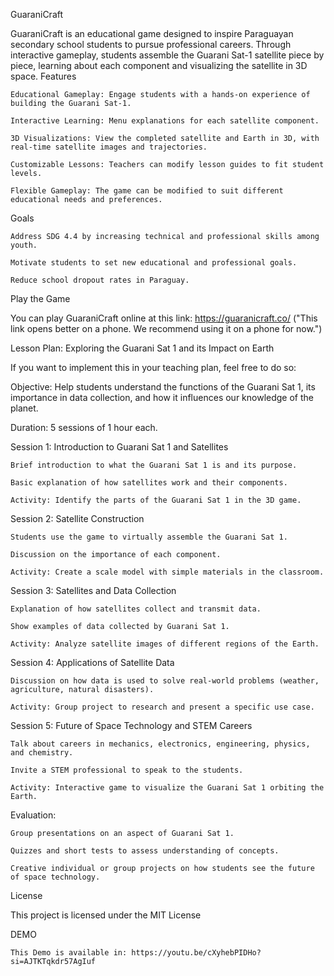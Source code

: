 GuaraniCraft

GuaraniCraft is an educational game designed to inspire Paraguayan secondary school students to pursue professional careers. Through interactive gameplay, students assemble the Guarani Sat-1 satellite piece by piece, learning about each component and visualizing the satellite in 3D space.
Features

    Educational Gameplay: Engage students with a hands-on experience of building the Guarani Sat-1.

    Interactive Learning: Menu explanations for each satellite component.

    3D Visualizations: View the completed satellite and Earth in 3D, with real-time satellite images and trajectories.

    Customizable Lessons: Teachers can modify lesson guides to fit student levels.

    Flexible Gameplay: The game can be modified to suit different educational needs and preferences.

Goals

    Address SDG 4.4 by increasing technical and professional skills among youth.

    Motivate students to set new educational and professional goals.

    Reduce school dropout rates in Paraguay.

Play the Game

You can play GuaraniCraft online at this link: https://guaranicraft.co/ 
("This link opens better on a phone. We recommend using it on a phone for now.")

Lesson Plan: Exploring the Guarani Sat 1 and its Impact on Earth

If you want to implement this in your teaching plan, feel free to do so:

Objective: Help students understand the functions of the Guarani Sat 1, its importance in data collection, and how it influences our knowledge of the planet.

Duration: 5 sessions of 1 hour each.

Session 1: Introduction to Guarani Sat 1 and Satellites

    Brief introduction to what the Guarani Sat 1 is and its purpose.

    Basic explanation of how satellites work and their components.

    Activity: Identify the parts of the Guarani Sat 1 in the 3D game.

Session 2: Satellite Construction

    Students use the game to virtually assemble the Guarani Sat 1.

    Discussion on the importance of each component.

    Activity: Create a scale model with simple materials in the classroom.

Session 3: Satellites and Data Collection

    Explanation of how satellites collect and transmit data.

    Show examples of data collected by Guarani Sat 1.

    Activity: Analyze satellite images of different regions of the Earth.

Session 4: Applications of Satellite Data

    Discussion on how data is used to solve real-world problems (weather, agriculture, natural disasters).

    Activity: Group project to research and present a specific use case.

Session 5: Future of Space Technology and STEM Careers

    Talk about careers in mechanics, electronics, engineering, physics, and chemistry.

    Invite a STEM professional to speak to the students.

    Activity: Interactive game to visualize the Guarani Sat 1 orbiting the Earth.

Evaluation:

    Group presentations on an aspect of Guarani Sat 1.

    Quizzes and short tests to assess understanding of concepts.

    Creative individual or group projects on how students see the future of space technology.

License

This project is licensed under the MIT License

DEMO

    This Demo is available in: https://youtu.be/cXyhebPIDHo?si=AJTKTqkdr57AgIuf
